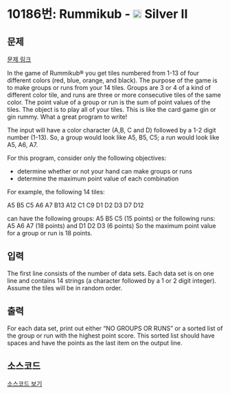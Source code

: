 # 10186번: Rummikub - <img src="https://static.solved.ac/tier_small/9.svg" style="height:20px" /> Silver II

<!-- performance -->

<!-- 문제 제출 후 깃허브에 푸시를 했을 때 제출한 코드의 성능이 입력될 공간입니다.-->

<!-- end -->

## 문제

[문제 링크](https://boj.kr/10186)


<p>In the game of Rummikub® you get tiles numbered from 1-13 of four different colors (red, blue, orange, and black). The purpose of the game is to make groups or runs from your 14 tiles. Groups are 3 or 4 of a kind of different color tile, and runs are three or more consecutive tiles of the same color. The point value of a group or run is the sum of point values of the tiles. The object is to play all of your tiles. This is like the card game gin or gin rummy. What a great program to write!</p>

<p>The input will have a color character (A,B, C and D) followed by a 1-2 digit number (1-13). So, a group would look like A5, B5, C5; a run would look like A5, A6, A7.</p>

<p>For this program, consider only the following objectives:</p>

<ul>
<li>determine whether or not your hand can make groups or runs</li>
<li>determine the maximum point value of each combination</li>
</ul>

<p>For example, the following 14 tiles:</p>

<p>A5 B5 C5 A6 A7 B13 A12 C1 C9 D1 D2 D3 D7 D12</p>

<p>can have the following groups: A5 B5 C5 (15 points) or the following runs: A5 A6 A7 (18 points) and D1 D2 D3 (6 points) So the maximum point value for a group or run is 18 points.</p>



## 입력


<p>The first line consists of the number of data sets. Each data set is on one line and contains 14 strings (a character followed by a 1 or 2 digit integer). Assume the tiles will be in random order.</p>



## 출력


<p>For each data set, print out either “NO GROUPS OR RUNS” or a sorted list of the group or run with the highest point score. This sorted list should have spaces and have the points as the last item on the output line.</p>



## 소스코드

[소스코드 보기](Rummikub.cpp)